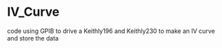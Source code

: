 # IV_Curve
code using GPIB to drive a Keithly196 and Keithly230 to make an IV curve and store the data
